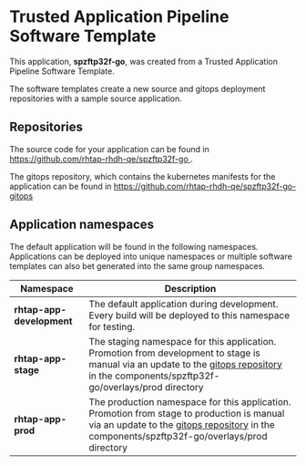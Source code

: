 # Trusted Application Pipeline Software Template

This application, **spzftp32f-go**, was created from a Trusted Application Pipeline Software Template.

The software templates create a new source and gitops deployment repositories with a sample source application. 

## Repositories

The source code for your application can be found in [https://github.com/rhtap-rhdh-qe/spzftp32f-go ](https://github.com/rhtap-rhdh-qe/spzftp32f-go ).
 
The gitops repository, which contains the kubernetes manifests for the application can be found in 
[https://github.com/rhtap-rhdh-qe/spzftp32f-go-gitops ](https://github.com/rhtap-rhdh-qe/spzftp32f-go-gitops ) 

## Application namespaces 

The default application will be found in the following namespaces. Applications can be deployed into unique namespaces or multiple software templates can also bet generated into the same group namespaces.  

|  Namespace   |  Description   |  
| -------- | -------- |   
| **rhtap-app-development** | The default application during development. Every build will be deployed to this namespace for testing. | 
| **rhtap-app-stage** | The staging namespace for this application. Promotion from development to stage is manual via an update to the [gitops repository](https://github.com/rhtap-rhdh-qe/spzftp32f-go-gitops ) in the components/spzftp32f-go/overlays/prod directory |  
| **rhtap-app-prod** | The production namespace for this application. Promotion from stage to production is manual via an update to the [gitops repository](https://github.com/rhtap-rhdh-qe/spzftp32f-go-gitops ) in the components/spzftp32f-go/overlays/prod directory | 
